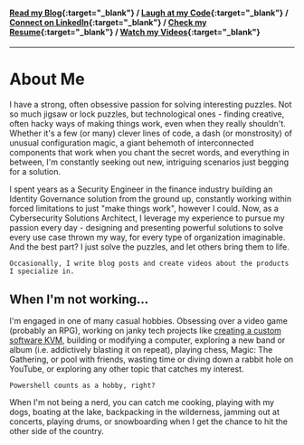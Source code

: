 #### [Read my Blog](https://blog.ajlindner.net){:target="_blank"}  / [Laugh at my Code](https://github.com/AJLindner){:target="_blank"}  / [Connect on LinkedIn](https://www.linkedin.com/in/ajlindner){:target="_blank"}   / [Check my Resume](https://registry.jsonresume.org/ajlindner){:target="_blank"}  / [Watch my Videos](https://ajlindner.net/videos){:target="_blank"} 

---

# About Me
I have a strong, often obsessive passion for solving interesting puzzles. Not so much jigsaw or lock puzzles, but technological ones - finding creative, often hacky ways of making things work, even when they really shouldn't. Whether it's a few (or many) clever lines of code, a dash (or monstrosity) of unusual configuration magic, a giant behemoth of interconnected components that work when you chant the secret words, and everything in between, I'm constantly seeking out new, intriguing scenarios just begging for a solution.

I spent years as a Security Engineer in the finance industry building an Identity Governance solution from the ground up, constantly working within forced limitations to just "make things work", however I could. Now, as a Cybersecurity Solutions Architect, I leverage my experience to pursue my passion every day - designing and presenting powerful solutions to solve every use case thrown my way, for every type of organization imaginable. And the best part? I just solve the puzzles, and let others bring them to life.

    Occasionally, I write blog posts and create videos about the products I specialize in.

## When I'm not working...
I'm engaged in one of many casual hobbies. Obsessing over a video game (probably an RPG), working on janky tech projects like [creating a custom software KVM](https://www.linkedin.com/pulse/create-your-own-software-kvm-free-unnecessarily-in-depth-aj-lindner/), building or modifying a computer, exploring a new band or album (i.e. addictively blasting it on repeat), playing chess, Magic: The Gathering, or pool with friends, wasting time or diving down a rabbit hole on YouTube, or exploring any other topic that catches my interest.

    Powershell counts as a hobby, right?

When I'm not being a nerd, you can catch me cooking, playing with my dogs, boating at the lake, backpacking in the wilderness, jamming out at concerts, playing drums, or snowboarding when I get the chance to hit the other side of the country.
